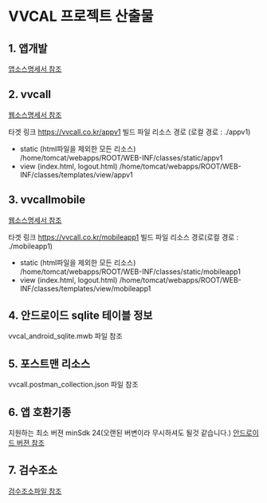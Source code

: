 # VVCAL 프로젝트 산출물
## 1. 앱개발
   [앱소스명세서 참조](./앱소스명세서.md)

  
## 2. vvcall
  [웹소스명세서 참조](./웹소스명세서.md)

  타겟 링크 https://vvcall.co.kr/appv1
  빌드 파일 리소스 경로 (로컬 경로 : ./appv1)
  - static (html파일을 제외한 모든 리소스) /home/tomcat/webapps/ROOT/WEB-INF/classes/static/appv1
  - view (index.html, logout.html)  /home/tomcat/webapps/ROOT/WEB-INF/classes/templates/view/appv1

## 3. vvcallmobile
  [웹소스명세서 참조](./웹소스명세서.md)

  타겟 링크 https://vvcall.co.kr/mobileapp1
  빌드 파일 리소스 경로(로컬 경로 : ./mobileapp1)
  - static (html파일을 제외한 모든 리소스) /home/tomcat/webapps/ROOT/WEB-INF/classes/static/mobileapp1
  - view (index.html, logout.html)  /home/tomcat/webapps/ROOT/WEB-INF/classes/templates/view/mobileapp1

## 4. 안드로이드 sqlite 테이블 정보  
  vvcal_android_sqlite.mwb 파일 참조
  
## 5. 포스트맨 리소스
  vvcall.postman_collection.json 파일 참조
  
## 6. 앱 호환기종
   지원하는 최소 버젼 minSdk 24(오랜된 버변이라 무시하셔도 될것 같습니다.)
   [안드로이드 버젼 참조](https://source.android.com/docs/setup/about/build-numbers?hl=ko)

## 7. 검수조소
[검수조소파일 참조](./검수조서_240215.hwp)
       
    
